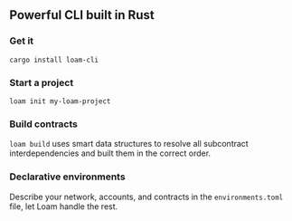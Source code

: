 &nbsp;

## Powerful CLI built in Rust

### Get it

`cargo install loam-cli`

### Start a project

`loam init my-loam-project`

### Build contracts

`loam build` uses smart data structures to resolve all subcontract interdependencies and built them in the correct order.

### Declarative environments

Describe your network, accounts, and contracts in the `environments.toml` file, let Loam handle the rest.

